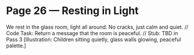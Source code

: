 # Page 26 — Resting in Light
We rest in the glass room, light all around.
No cracks, just calm and quiet.
// Code Task: Return a message that the room is peaceful.
// Stub: TBD in Pass 3
[Illustration: Children sitting quietly, glass walls glowing, peaceful palette.]
